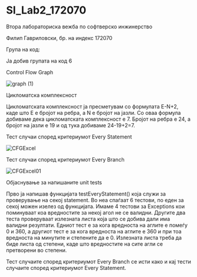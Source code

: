 # SI_Lab2_172070
Втора лабораториска вежба по софтверско инжинерство

Филип Гавриловски, бр. на индекс 172070

Група на код:

Ја добив групата на код 6

Control Flow Graph

![graph (1)](https://user-images.githubusercontent.com/62945774/83434834-7d463400-a43b-11ea-8687-4347e5a0b12b.png)

Цикломатска комплексност

Цикломатската комплексност ја пресметувам со формулата E-N+2, каде што E е бројот на ребра, а N е бројот на јазли. Со оваа формула добиваме дека цикломатската комплексност е 7. Бројот на ребра е 24, а бројот на јазли е 19 и од тука добиваме 24-19+2=7.

Тест случаи според критериумот Every Statement

![CFGExcel](https://user-images.githubusercontent.com/62945774/83435859-35281100-a43d-11ea-901d-a327b55aa124.png)

Тест случаи според критериумот Every Branch

![CFGExcel01](https://user-images.githubusercontent.com/62945774/83436011-702a4480-a43d-11ea-9ef5-4bcc319b2cd8.png)

Објаснување за напишаните unit tests

Прво ја напишав функцијата testEveryStatement() која служи за проверување на секој statement. Во неа спаѓаат 6 тестови, по еден за секој можен изелез од функцијата. Имаме 4 тестови за Exceptions кои поминуваат коа вредностите за некој агол не се валидни. Другите два теста  проверуваат излезната листа која што се добива дали има валидни резултати. Едниот тест е за кога вредноста на аглите е помеѓу 0 и 360, а другиот тест е за кога вредноста на аглите е 360 и при тоа вредноста на минутите и степените да е 0. Излезната листа треба да биде листа од степени, каде што вредностите на сите агли се претворени во степени.

Тест случаите според критериумот Every Branch се исти како и кај тести случаите според критериумот Every Statement.




